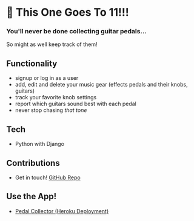 # 🎸 This One Goes To 11!!!

### You'll never be done collecting guitar pedals...

So might as well keep track of them!

## Functionality

- signup or log in as a user
- add, edit and delete your music gear (effects pedals and their knobs, guitars)
- track your favorite knob settings
- report which guitars sound best with each pedal
- never stop chasing _that tone_

## Tech

- Python with Django

## Contributions

- Get in touch! [GitHub Repo](https://github.com/benhammondmusic/pedalcollector)

## Use the App!

- [Pedal Collector (Heroku Deployment)](https://pedalcollector.herokuapp.com/)
